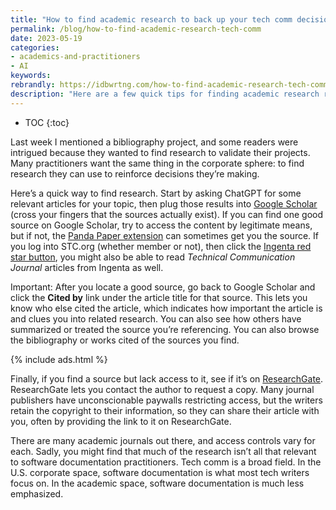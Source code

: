 ```yaml
---
title: "How to find academic research to back up your tech comm decisions"
permalink: /blog/how-to-find-academic-research-tech-comm
date: 2023-05-19
categories:
- academics-and-practitioners
- AI
keywords: 
rebrandly: https://idbwrtng.com/how-to-find-academic-research-tech-comm
description: "Here are a few quick tips for finding academic research related to tech comm."
---
```


* TOC
{:toc}

Last week I mentioned a bibliography project, and some readers were intrigued because they wanted to find research to validate their projects. Many practitioners want the same thing in the corporate sphere: to find research they can use to reinforce decisions they’re making.

Here’s a quick way to find research. Start by asking ChatGPT for some relevant articles for your topic, then plug those results into [Google Scholar](https://scholar.google.com/) (cross your fingers that the sources actually exist). If you can find one good source on Google Scholar, try to access the content by legitimate means, but if not, the [Panda Paper extension](https://chrome.google.com/webstore/detail/paperpanda-%E2%80%94-get-millions/ggjlkinaanncojaippgbndimlhcdlohf) can sometimes get you the source. If you log into STC.org (whether member or not), then click the [Ingenta red star button](https://www.stc.org/techcomm/ingenta/), you might also be able to read _Technical Communication Journal_ articles from Ingenta as well.

Important: After you locate a good source, go back to Google Scholar and click the **Cited by** link under the article title for that source. This lets you know who else cited the article, which indicates how important the article is and clues you into related research. You can also see how others have summarized or treated the source you’re referencing. You can also browse the bibliography or works cited of the sources you find.

{% include ads.html %}

Finally, if you find a source but lack access to it, see if it’s on [ResearchGate](https://www.researchgate.net/). ResearchGate lets you contact the author to request a copy. Many journal publishers have unconscionable paywalls restricting access, but the writers retain the copyright to their information, so they can share their article with you, often by providing the link to it on ResearchGate. 

There are many academic journals out there, and access controls vary for each. Sadly, you might find that much of the research isn’t all that relevant to software documentation practitioners. Tech comm is a broad field. In the U.S. corporate space, software documentation is what most tech writers focus on. In the academic space, software documentation is much less emphasized.
